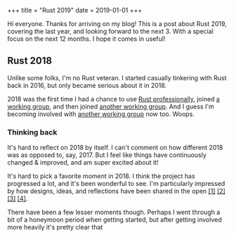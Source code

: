 +++
title = "Rust 2019"
date = 2019-01-01
+++

Hi everyone. Thanks for arriving on my blog! This is a post about Rust 2019,
covering the last year, and looking forward to the next 3. With a special focus
on the next 12 months. I hope it comes in useful!

## Rust 2018
Unlike some folks, I'm no Rust veteran. I started casually tinkering with Rust
back in 2016, but only became serious about it in 2018.

2018 was the first time I had a chance to use [Rust
professionally](https://github.com/datrs), joined [a working
group](https://github.com/rust-clique), and then joined [another working
group](https://github.com/rust-net-web). And I guess I'm becoming involved with
[another working group](https://github.com/rustwasm/) now too. Woops.

### Thinking back
It's hard to reflect on 2018 by itself. I can't comment on how different 2018
was as opposed to, say, 2017. But I feel like things have continuously changed &
improved, and am super excited about it!

It's hard to pick a favorite moment in 2018. I think the project has progressed
a lot, and it's been wonderful to see. I'm particularly impressed by how
designs, ideas, and reflections have been shared in the open
[[1]](http://smallcultfollowing.com/babysteps/blog/2018/06/20/proposal-for-a-staged-rfc-process/)
[[2]](https://boats.gitlab.io/blog/post/2018-04-06-async-await-final/)
[[3]](http://aturon.github.io/2018/05/25/listening-part-1/)
[[4]](https://ferrous-systems.com/blog/rust-analyzer-2019/).

There have been a few lesser moments though. Perhaps I went through a bit of a
honeymoon period when getting started, but after getting involved more heavily
it's pretty clear that 

